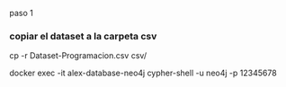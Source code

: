 paso 1

### copiar el dataset a la carpeta csv
cp -r Dataset-Programacion.csv csv/

docker exec -it alex-database-neo4j cypher-shell -u neo4j -p 12345678


